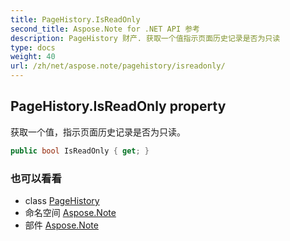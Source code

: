 ```yaml
---
title: PageHistory.IsReadOnly
second_title: Aspose.Note for .NET API 参考
description: PageHistory 财产. 获取一个值指示页面历史记录是否为只读
type: docs
weight: 40
url: /zh/net/aspose.note/pagehistory/isreadonly/
---
```

## PageHistory.IsReadOnly property

获取一个值，指示页面历史记录是否为只读。

```csharp
public bool IsReadOnly { get; }
```

### 也可以看看

* class [PageHistory](../)
* 命名空间 [Aspose.Note](../../pagehistory/)
* 部件 [Aspose.Note](../../../)



